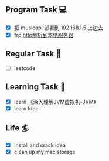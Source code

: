 

## Program Task  💻
- [x] 把 musicapi 部署到 192.168.1.5 上边去
- [x] frp [http解析到本地服务器](https://www.cnblogs.com/sanduzxcvbnm/p/8509150.html)

## Regular Task  🤡
- [ ] leetcode

## Learning Task 🎯
- [x]  learn 《深入理解JVM虚拟机-JVM》
- [x] learn Idea

## Life 🏄
- [x] install and crack idea
- [x] clean up my mac storage